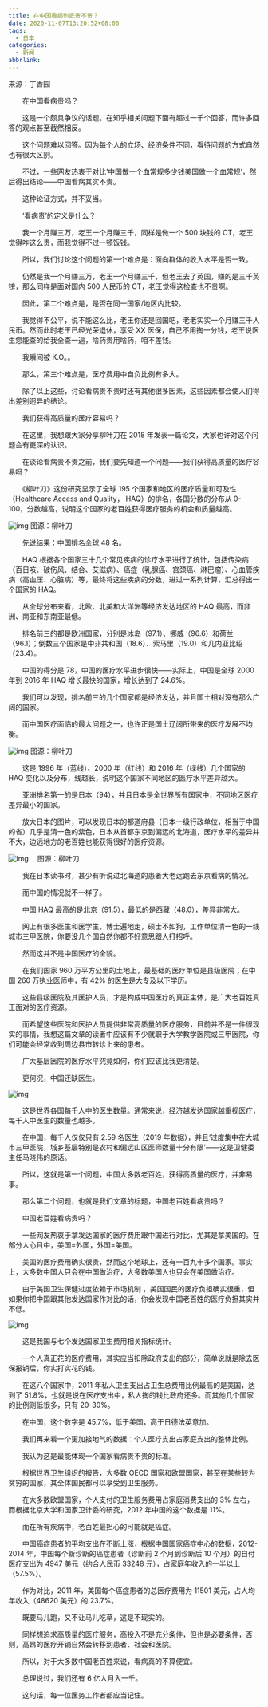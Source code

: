 ```yaml
---
title: 在中国看病到底贵不贵？
date: 2020-11-07T13:20:52+08:00
tags:
  - 日本
categories:
  - 新闻
abbrlink:
---
```


来源：丁香园　

　　在中国看病贵吗？

　　这是一个颇具争议的话题。在知乎相关问题下面有超过一千个回答，而许多回答的观点甚至截然相反。

　　这个问题难以回答。因为每个人的立场、经济条件不同，看待问题的方式自然也有很大区别。

　　不过，一些网友热衷于对比‘中国做一个血常规多少钱美国做一个血常规’，然后得出结论——中国看病其实不贵。

　　这种论证方式，并不妥当。

　　‘看病贵’的定义是什么？

　　我一个月赚三万，老王一个月赚三千，同样是做一个 500 块钱的 CT，老王觉得咋这么贵，而我觉得不过一顿饭钱。

　　所以，我们讨论这个问题的第一个难点是：面向群体的收入水平是否一致。

　　仍然是我一个月赚三万，老王一个月赚三千，但老王去了英国，赚的是三千英镑，那么同样是面对国内 500 人民币的 CT，老王觉得这检查也不贵啊。

　　因此，第二个难点是，是否在同一国家/地区内比较。

　　我觉得不公平，说不能这么比，老王你还是回国吧，老老实实一个月赚三千人民币。然而此时老王已经光荣退休，享受 XX 医保，自己不用掏一分钱，老王说医生您能查的给我全查一遍，啥药贵用啥药，咱不差钱。

　　我瞬间被 K.O。。

　　那么，第三个难点是，医疗费用中自负比例有多大。

　　除了以上这些，讨论看病贵不贵时还有其他很多因素，这些因素都会使人们得出差别迥异的结论。

　　我们获得高质量的医疗容易吗？

　　在这里，我想跟大家分享柳叶刀在 2018 年发表一篇论文，大家也许对这个问题会有更深的认识。

　　在谈论看病贵不贵之前，我们要先知道一个问题——我们获得高质量的医疗容易吗？

　　《柳叶刀》这份研究显示了全球 195 个国家和地区的医疗质量和可及性（Healthcare Access and Quality， HAQ）的排名，各国分数的分布从 0-100，分数越高，说明这个国家的老百姓获得医疗服务的机会和质量越高。

![img](https://cdn.jsdelivr.net/gh/yakeing/Documentation@main/Hexo/images/dd79-kcaeqzy2970652.png)
图源：柳叶刀

　　先说结果：中国排名全球 48 名。

　　HAQ 根据各个国家三十几个常见疾病的诊疗水平进行了统计，包括传染病（百日咳、破伤风、结合、艾滋病）、癌症（乳腺癌、宫颈癌、淋巴瘤）、心血管疾病（高血压、心脏病）等，最终将这些疾病的分数，进过一系列计算，汇总得出一个国家的 HAQ。

　　从全球分布来看，北欧、北美和大洋洲等经济发达地区的 HAQ 最高，而非洲、南亚和东南亚最低。

　　排名前三的都是欧洲国家，分别是冰岛（97.1）、挪威（96.6）和荷兰（96.1）；倒数三个国家是中非共和国（18.6）、索马里（19.0）和几内亚比绍（23.4）。

　　中国的得分是 78，中国的医疗水平进步很快——实际上，中国是全球 2000 年到 2016 年 HAQ 增长最快的国家，增长达到了 24.6%。

　　我们可以发现，排名前三的几个国家都是经济发达，并且国土相对没有那么广阔的国家。

　　而中国医疗面临的最大问题之一，也许正是国土辽阔所带来的医疗发展不均衡。

![img](https://cdn.jsdelivr.net/gh/yakeing/Documentation@main/Hexo/images/7521-kcaeqzy2970692.png)
图源：柳叶刀

　　这是 1996 年（蓝线）、2000 年（红线）和 2016 年（绿线）几个国家的 HAQ 变化以及分布，线越长，说明这个国家不同地区的医疗水平差异越大。

　　亚洲排名第一的是日本（94），并且日本是全世界所有国家中，不同地区医疗差异最小的国家。

　　放大日本的图片，可以发现日本的都道府县（日本一级行政单位，相当于中国的省）几乎是清一色的紫色，日本从首都东京到偏远的北海道，医疗水平的差异并不大，边远地方的老百姓也能获得很好的医疗资源。

![img](https://cdn.jsdelivr.net/gh/yakeing/Documentation@main/Hexo/images/5632-kcaeqzy2970718.png)
　图源：柳叶刀

　　我在日本读书时，甚少有听说过北海道的患者大老远跑去东京看病的情况。

　　而中国的情况就不一样了。

　　中国 HAQ 最高的是北京（91.5），最低的是西藏（48.0），差异非常大。

　　网上有很多医生和医学生，博士遍地走，硕士不如狗，工作单位清一色的一线城市三甲医院，你要没几个国自然你都不好意思跟人打招呼。

　　然而这并不是中国医疗的全貌。

　　在我们国家 960 万平方公里的土地上，最基础的医疗单位是县级医院；在中国 260 万执业医师中，有 42% 的医生是大专及以下学历。

　　这些县级医院及其医护人员，才是构成中国医疗的真正主体，是广大老百姓真正面对的医疗资源。

　　而希望这些医院和医护人员提供非常高质量的医疗服务，目前并不是一件很现实的事情，我想这篇文章的读者中应该有不少就职于大学教学医院或三甲医院，你们可能会经常收到周边县市转诊上来的患者。

　　广大基层医院的医疗水平究竟如何，你们应该比我更清楚。

　　更何况，中国还缺医生。

![img](https://cdn.jsdelivr.net/gh/yakeing/Documentation@main/Hexo/images/7f3b-kcaeqzy2970760.png)

　　这是世界各国每千人中的医生数量。通常来说，经济越发达国家越重视医疗，每千人中医生的数量也越多。

　　在中国，每千人仅仅只有 2.59 名医生（2019 年数据），并且‘过度集中在大城市三甲医院，城乡基层特别是农村和偏远山区医师数量十分有限’——这是卫健委主任马晓伟的原话。

　　所以，这就是第一个问题，中国大多数老百姓，获得高质量的医疗，并非易事。

　　那么第二个问题，也就是我们文章的标题，中国老百姓看病贵吗？

　　中国老百姓看病贵吗？

　　一些网友热衷于拿发达国家的医疗费用跟中国进行对比，尤其是拿美国的。在部分人心目中，美国=外国，外国=美国。

　　美国的医疗费用确实很贵，然而这个地球上，还有一百九十多个国家。事实上，大多数中国人只会在中国做治疗，大多数美国人也只会在美国做治疗。

　　由于美国卫生保健过度依赖于市场机制 ，美国国民的医疗负担确实很重，但如果你把中国跟其他发达国家作对比的话，你会发现中国老百姓的医疗负担其实并不低。

![img](https://cdn.jsdelivr.net/gh/yakeing/Documentation@main/Hexo/images/ea88-kcaeqzy2970793.png)

　　这是我国与七个发达国家卫生费用相关指标统计。

　　一个人真正花的医疗费用，其实应当扣除政府支出的部分，简单说就是除去医保报销后，你实打实花的钱。

　　在这八个国家中，2011 年私人卫生支出占卫生总费用比例最高的是美国，达到了 51.8%，也就是说在医疗支出中，私人掏的钱比政府还多。而其他几个国家的比例则低很多，只有 20-30%。

　　在中国，这个数字是 45.7%，低于美国，高于日德法英意加。

　　我们再来看一个更加接地气的数据：个人医疗支出占家庭支出的整体比例。

　　我认为这是最能体现一个国家看病贵不贵的标准。

　　根据世界卫生组织的报告，大多数 OECD 国家和欧盟国家，甚至在某些较为贫穷的国家，其全体国民都可以享受到卫生服务。

　　在大多数欧盟国家，个人支付的卫生服务费用占家庭消费支出的 3% 左右，而根据北京大学和国家卫计委的研究，2012 年中国的这个数据是 11%。

　　而在所有疾病中，老百姓最担心的可能就是癌症。

　　中国癌症患者的平均支出在不断上涨，根据中国国家癌症中心的数据，2012-2014 年，中国每个新诊断的癌症患者（诊断前 2 个月到诊断后 10 个月）的自付医疗支出为 4947 美元（约合人民币 33248 元），占家庭年收入的一半以上（57.5%）。

　　作为对比，2011 年，美国每个癌症患者的总医疗费用为 11501 美元，占人均年收入（48620 美元）的 23.7%。

　　既要马儿跑，又不让马儿吃草，这是不现实的。

　　同样想追求高质量的医疗服务，高投入不是充分条件，但也是必要条件，否则，高昂的医疗开销自然会转移到患者、社会和医院。

　　所以，对于大多数中国老百姓来说，看病真的不算便宜。

　　总理说过，我们还有 6 亿人月入一千。

　　这句话，每一位医务工作者都应当记住。